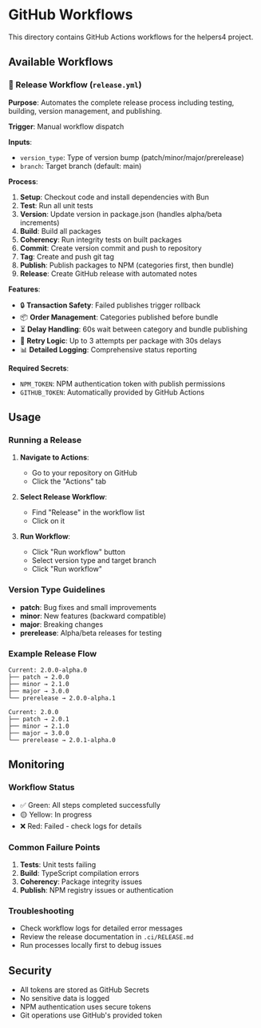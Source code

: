 # GitHub Workflows

This directory contains GitHub Actions workflows for the helpers4 project.

## Available Workflows

### 🚀 Release Workflow (`release.yml`)

**Purpose**: Automates the complete release process including testing, building, version management, and publishing.

**Trigger**: Manual workflow dispatch

**Inputs**:
- `version_type`: Type of version bump (patch/minor/major/prerelease)
- `branch`: Target branch (default: main)

**Process**:
1. **Setup**: Checkout code and install dependencies with Bun
2. **Test**: Run all unit tests
3. **Version**: Update version in package.json (handles alpha/beta increments)
4. **Build**: Build all packages
5. **Coherency**: Run integrity tests on built packages
6. **Commit**: Create version commit and push to repository
7. **Tag**: Create and push git tag
8. **Publish**: Publish packages to NPM (categories first, then bundle)
9. **Release**: Create GitHub release with automated notes

**Features**:
- 🔒 **Transaction Safety**: Failed publishes trigger rollback
- 📦 **Order Management**: Categories published before bundle
- ⏳ **Delay Handling**: 60s wait between category and bundle publishing
- 🔄 **Retry Logic**: Up to 3 attempts per package with 30s delays
- 📊 **Detailed Logging**: Comprehensive status reporting

**Required Secrets**:
- `NPM_TOKEN`: NPM authentication token with publish permissions
- `GITHUB_TOKEN`: Automatically provided by GitHub Actions

## Usage

### Running a Release

1. **Navigate to Actions**:
   - Go to your repository on GitHub
   - Click the "Actions" tab

2. **Select Release Workflow**:
   - Find "Release" in the workflow list
   - Click on it

3. **Run Workflow**:
   - Click "Run workflow" button
   - Select version type and target branch
   - Click "Run workflow"

### Version Type Guidelines

- **patch**: Bug fixes and small improvements
- **minor**: New features (backward compatible)
- **major**: Breaking changes
- **prerelease**: Alpha/beta releases for testing

### Example Release Flow

```
Current: 2.0.0-alpha.0
├── patch → 2.0.0
├── minor → 2.1.0  
├── major → 3.0.0
└── prerelease → 2.0.0-alpha.1

Current: 2.0.0
├── patch → 2.0.1
├── minor → 2.1.0
├── major → 3.0.0  
└── prerelease → 2.0.1-alpha.0
```

## Monitoring

### Workflow Status
- ✅ Green: All steps completed successfully
- 🟡 Yellow: In progress
- ❌ Red: Failed - check logs for details

### Common Failure Points
1. **Tests**: Unit tests failing
2. **Build**: TypeScript compilation errors
3. **Coherency**: Package integrity issues
4. **Publish**: NPM registry issues or authentication

### Troubleshooting
- Check workflow logs for detailed error messages
- Review the release documentation in `.ci/RELEASE.md`
- Run processes locally first to debug issues

## Security

- All tokens are stored as GitHub Secrets
- No sensitive data is logged
- NPM authentication uses secure tokens
- Git operations use GitHub's provided token
